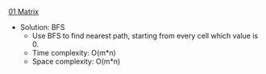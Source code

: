 [01 Matrix](https://leetcode.com/problems/01-matrix/)  

- Solution: BFS
    - Use BFS to find nearest path, starting from every cell which value is 0.
    - Time complexity: O(m*n)
    - Space complexity: O(m*n)